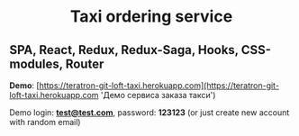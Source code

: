 <h1 align="center">Taxi ordering service</h1>

## SPA, React, Redux, Redux-Saga, Hooks, CSS-modules, Router

**Demo**: [https://teratron-git-loft-taxi.herokuapp.com](https://teratron-git-loft-taxi.herokuapp.com 'Демо сервиса заказа такси')

Demo login: **test@test.com**, password: **123123** (or just create new account with random email)
